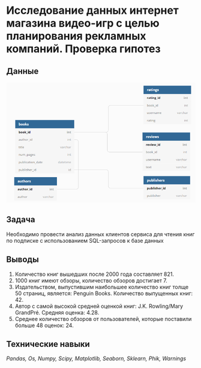# Исследование данных интернет магазина видео-игр с целью планирования рекламных компаний. Проверка гипотез

## Данные

![image](https://github.com/vvbrus/ya_praktikum_da/blob/181d875d5b5dad562cb911dc9cc7c49846edfd14/16_3_SQL_books/scheme_1589269096.png)


## Задача

Необходимо провести анализ данных клиентов сервиса для чтения книг по подписке с использованием SQL-запросов к базе данных

## Выводы

1. Количество книг вышедших после 2000 года составляет 821.
2. 1000 книг имеют обзоры, количество обзоров достигает 7.
3. Издательством, выпустившим наибольшее количество книг толще 50 страниц, является: Penguin Books.
Количество выпущенных книг: 42.
4. Автор с самой высокой средней оценкой книг: J.K. Rowling/Mary GrandPré. Средняя оценка: 4.28.
5. Cреднее количество обзоров от пользователей, которые поставили больше 48 оценок: 24.

## Технические навыки
*Pandas, Os, Numpy, Scipy, Matplotlib, Seaborn, Sklearn, Phik, Warnings*
